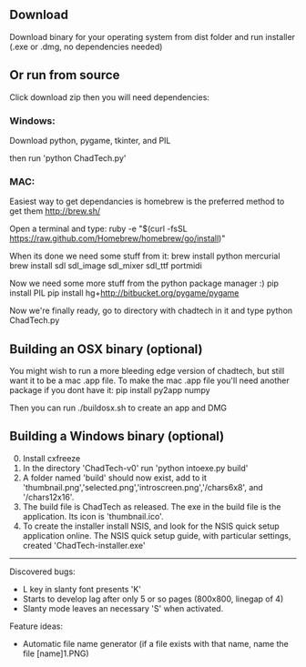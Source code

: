 ## Download 

Download binary for your operating system from dist folder and run installer (.exe or .dmg, no dependencies needed)

## Or run from source

Click download zip then you will need dependencies:

### Windows:

Download python, pygame, tkinter, and PIL

then run 'python ChadTech.py'

### MAC:

Easiest way to get dependancies is homebrew is the preferred method to get them http://brew.sh/

Open a terminal and type:
ruby -e "$(curl -fsSL https://raw.github.com/Homebrew/homebrew/go/install)"

When its done we need some stuff from it:
brew install python mercurial
brew install sdl sdl_image sdl_mixer sdl_ttf portmidi 

Now we need some more stuff from the python package manager :)
pip install PIL
pip install hg+http://bitbucket.org/pygame/pygame

Now we're finally ready, go to directory with chadtech in it and type
python ChadTech.py




## Building an OSX binary (optional)
You might wish to run a more bleeding edge version of chadtech, but still want it to be a mac .app file. To make the mac .app file you'll need another package if you dont have it:
pip install py2app numpy

Then you can run ./buildosx.sh to create an app and DMG

## Building a Windows binary (optional)

0. Install cxfreeze
1. In the directory 'ChadTech-v0' run 'python intoexe.py build' 
2. A folder named 'build' should now exist, add to it 'thumbnail.png','selected.png','introscreen.png','/chars6x8', and '/chars12x16'.
3. The build file is ChadTech as released. The exe in the build file is the application. Its icon is 'thumbnail.ico'. 
4. To create the installer install NSIS, and look for the NSIS quick setup application online. The NSIS quick setup guide, with particular settings, created 'ChadTech-installer.exe'


----------------------------------------------

Discovered bugs:

* L key in slanty font presents 'K'
* Starts to develop lag after only 5 or so pages (800x800, linegap of 4)
* Slanty mode leaves an necessary 'S' when activated.

Feature ideas:

* Automatic file name generator (if a file exists with that name, name the file [name]1.PNG)
